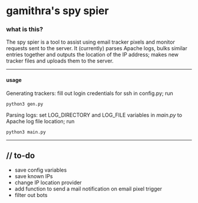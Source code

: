 # gamithra's spy spier

### what is this?
The spy spier is a tool to assist using email tracker pixels and monitor requests sent to the server. It (currently) parses Apache logs, bulks similar entries together and outputs the location of the IP address; makes new tracker files and uploads them to the server.


----
#### usage
Generating trackers: fill out login credentials for ssh in config.py; run

    python3 gen.py

Parsing logs: set LOG\_DIRECTORY and LOG\_FILE variables in _main.py_ to Apache log file location; run

    python3 main.py

----

## // to-do
* save config variables
* save known IPs
* change IP location provider
* add function to send a mail notification on email pixel trigger
* filter out bots
